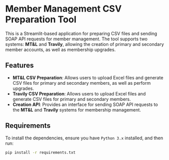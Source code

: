 # Member Management CSV Preparation Tool

This is a Streamlit-based application for preparing CSV files and sending SOAP API requests for member management. The tool supports two systems: **MT&L** and **Travily**, allowing the creation of primary and secondary member accounts, as well as membership upgrades.

## Features

- **MT&L CSV Preparation**: Allows users to upload Excel files and generate CSV files for primary and secondary members, as well as perform upgrades.
- **Travily CSV Preparation**: Allows users to upload Excel files and generate CSV files for primary and secondary members.
- **Creation API**: Provides an interface for sending SOAP API requests to the **MT&L** and **Travily** systems for membership management.

## Requirements

To install the dependencies, ensure you have `Python 3.x` installed, and then run:

```bash
pip install -r requirements.txt
